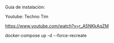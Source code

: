 Guia de instalación:

Youtube: Techno Tim

https://www.youtube.com/watch?v=r_A5NKkAqZM

docker-compose up -d  --force-recreate
